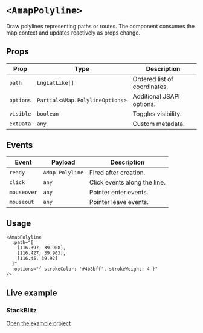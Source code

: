 # `<AmapPolyline>`

Draw polylines representing paths or routes. The component consumes the map context and updates reactively as props change.

## Props

| Prop | Type | Description |
| --- | --- | --- |
| `path` | `LngLatLike[]` | Ordered list of coordinates. |
| `options` | `Partial<AMap.PolylineOptions>` | Additional JSAPI options. |
| `visible` | `boolean` | Toggles visibility. |
| `extData` | `any` | Custom metadata. |

## Events

| Event | Payload | Description |
| --- | --- | --- |
| `ready` | `AMap.Polyline` | Fired after creation. |
| `click` | `any` | Click events along the line. |
| `mouseover` | `any` | Pointer enter events. |
| `mouseout` | `any` | Pointer leave events. |

## Usage

```vue
<AmapPolyline
  :path="[
    [116.397, 39.908],
    [116.427, 39.903],
    [116.45, 39.92]
  ]"
  :options="{ strokeColor: '#4b8bff', strokeWeight: 4 }"
/>
```

## Live example

<ClientOnly>
  <PolylineComponentDemo />
</ClientOnly>

<script setup lang="ts">
import PolylineComponentDemo from '../examples/PolylineComponentDemo.vue'
</script>

### StackBlitz

[Open the example project](https://stackblitz.com/github/your-org/amap-vue-kit/tree/main/examples/basic)
